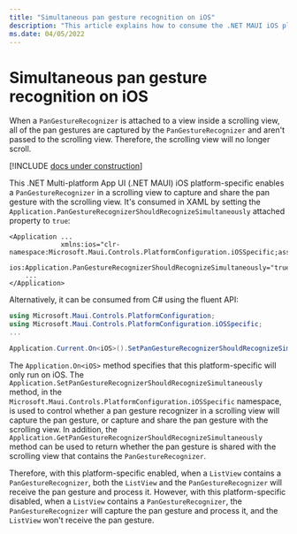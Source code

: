```yaml
---
title: "Simultaneous pan gesture recognition on iOS"
description: "This article explains how to consume the .NET MAUI iOS platform-specific that enables simultaneous pan gesture recognition to be used in an app."
ms.date: 04/05/2022
---
```


# Simultaneous pan gesture recognition on iOS

When a `PanGestureRecognizer` is attached to a view inside a scrolling view, all of the pan gestures are captured by the `PanGestureRecognizer` and aren't passed to the scrolling view. Therefore, the scrolling view will no longer scroll.

[!INCLUDE [docs under construction](~/includes/preview-note.md)]

This .NET Multi-platform App UI (.NET MAUI) iOS platform-specific enables a `PanGestureRecognizer` in a scrolling view to capture and share the pan gesture with the scrolling view. It's consumed in XAML by setting the `Application.PanGestureRecognizerShouldRecognizeSimultaneously` attached property to `true`:

```xaml
<Application ...
             xmlns:ios="clr-namespace:Microsoft.Maui.Controls.PlatformConfiguration.iOSSpecific;assembly=Microsoft.Maui.Controls"
             ios:Application.PanGestureRecognizerShouldRecognizeSimultaneously="true">
    ...
</Application>
```

Alternatively, it can be consumed from C# using the fluent API:

```csharp
using Microsoft.Maui.Controls.PlatformConfiguration;
using Microsoft.Maui.Controls.PlatformConfiguration.iOSSpecific;
...

Application.Current.On<iOS>().SetPanGestureRecognizerShouldRecognizeSimultaneously(true);
```

The `Application.On<iOS>` method specifies that this platform-specific will only run on iOS. The `Application.SetPanGestureRecognizerShouldRecognizeSimultaneously` method, in the `Microsoft.Maui.Controls.PlatformConfiguration.iOSSpecific` namespace, is used to control whether a pan gesture recognizer in a scrolling view will capture the pan gesture, or capture and share the pan gesture with the scrolling view. In addition, the `Application.GetPanGestureRecognizerShouldRecognizeSimultaneously` method can be used to return whether the pan gesture is shared with the scrolling view that contains the `PanGestureRecognizer`.

Therefore, with this platform-specific enabled, when a `ListView` contains a `PanGestureRecognizer`, both the `ListView` and the `PanGestureRecognizer` will receive the pan gesture and process it. However, with this platform-specific disabled, when a `ListView` contains a `PanGestureRecognizer`, the `PanGestureRecognizer` will capture the pan gesture and process it, and the `ListView` won't receive the pan gesture.
